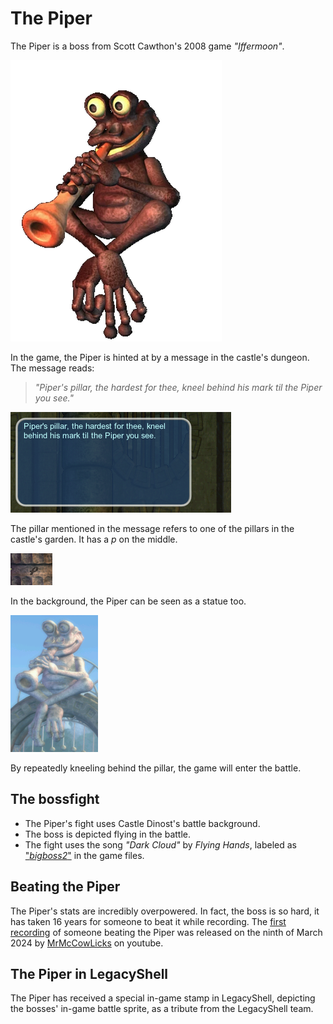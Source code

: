 # The Piper
The Piper is a boss from Scott Cawthon's 2008 game *"Iffermoon"*.

![Piper](<IffermoonPiperBattle.png>)

In the game, the Piper is hinted at by a message in the castle's dungeon. The message reads:
> *"Piper's pillar, the hardest for thee, kneel behind his mark til the Piper you see."*

![HintIngame](<PiperHint.png>)

The pillar mentioned in the message refers to one of the pillars in the castle's garden. It has a *p* on the middle.

![Mark](<PiperMark.png>)

In the background, the Piper can be seen as a statue too.

![PiperBackground](<PiperBack.png>)

By repeatedly kneeling behind the pillar, the game will enter the battle.

## The bossfight
- The Piper's fight uses Castle Dinost's battle background.
- The boss is depicted flying in the battle.
- The fight uses the song *"Dark Cloud"* by *Flying Hands*, labeled as ["*bigboss2*"](https://www.youtube.com/watch?v=rQUlMdb_Hd0) in the game files.

## Beating the Piper
The Piper's stats are incredibly overpowered. In fact, the boss is so hard, it has taken 16 years for someone to beat it while recording. The [first recording](https://www.youtube.com/watch?v=qMj5otPN3xA) of someone beating the Piper was released on the ninth of March 2024 by [MrMcCowLicks](https://www.youtube.com/@MrMcCowLicks) on youtube.

## The Piper in LegacyShell
The Piper has received a special in-game stamp in LegacyShell, depicting the bosses' in-game battle sprite, as a tribute from the LegacyShell team.
